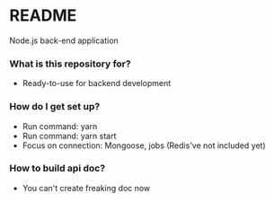 # README

Node.js back-end application

### What is this repository for?

- Ready-to-use for backend development

### How do I get set up?

- Run command: yarn 
- Run command: yarn start
- Focus on  connection: Mongoose, jobs (Redis've not included yet)

### How to build api doc?

- You can't create freaking doc now
